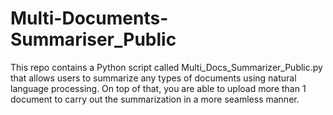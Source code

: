 # Multi-Documents-Summariser_Public
This repo contains a Python script called Multi_Docs_Summarizer_Public.py that allows users to summarize any types of documents using natural language processing. On top of that, you are able to upload more than 1 document to carry out the summarization in a more seamless manner.
